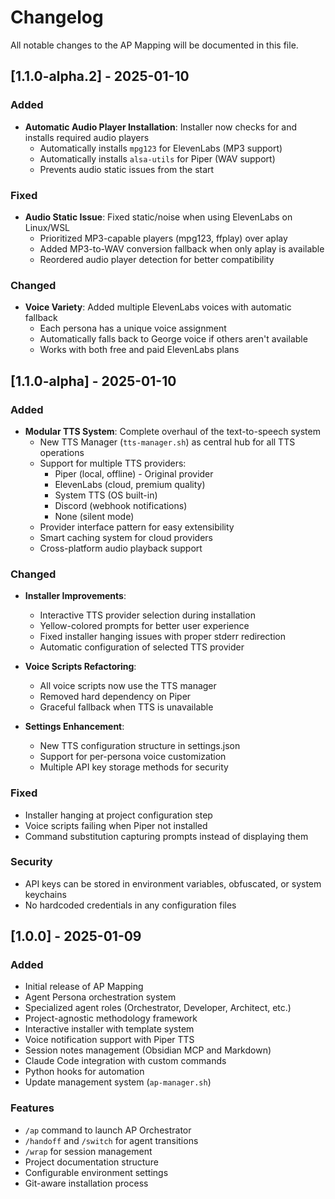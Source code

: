 # Changelog

All notable changes to the AP Mapping will be documented in this file.

## [1.1.0-alpha.2] - 2025-01-10

### Added
- **Automatic Audio Player Installation**: Installer now checks for and installs required audio players
  - Automatically installs `mpg123` for ElevenLabs (MP3 support)
  - Automatically installs `alsa-utils` for Piper (WAV support)
  - Prevents audio static issues from the start

### Fixed
- **Audio Static Issue**: Fixed static/noise when using ElevenLabs on Linux/WSL
  - Prioritized MP3-capable players (mpg123, ffplay) over aplay
  - Added MP3-to-WAV conversion fallback when only aplay is available
  - Reordered audio player detection for better compatibility

### Changed
- **Voice Variety**: Added multiple ElevenLabs voices with automatic fallback
  - Each persona has a unique voice assignment
  - Automatically falls back to George voice if others aren't available
  - Works with both free and paid ElevenLabs plans

## [1.1.0-alpha] - 2025-01-10

### Added
- **Modular TTS System**: Complete overhaul of the text-to-speech system
  - New TTS Manager (`tts-manager.sh`) as central hub for all TTS operations
  - Support for multiple TTS providers:
    - Piper (local, offline) - Original provider
    - ElevenLabs (cloud, premium quality)
    - System TTS (OS built-in)
    - Discord (webhook notifications)
    - None (silent mode)
  - Provider interface pattern for easy extensibility
  - Smart caching system for cloud providers
  - Cross-platform audio playback support

### Changed
- **Installer Improvements**:
  - Interactive TTS provider selection during installation
  - Yellow-colored prompts for better user experience
  - Fixed installer hanging issues with proper stderr redirection
  - Automatic configuration of selected TTS provider
  
- **Voice Scripts Refactoring**:
  - All voice scripts now use the TTS manager
  - Removed hard dependency on Piper
  - Graceful fallback when TTS is unavailable
  
- **Settings Enhancement**:
  - New TTS configuration structure in settings.json
  - Support for per-persona voice customization
  - Multiple API key storage methods for security

### Fixed
- Installer hanging at project configuration step
- Voice scripts failing when Piper not installed
- Command substitution capturing prompts instead of displaying them

### Security
- API keys can be stored in environment variables, obfuscated, or system keychains
- No hardcoded credentials in any configuration files

## [1.0.0] - 2025-01-09

### Added
- Initial release of AP Mapping
- Agent Persona orchestration system
- Specialized agent roles (Orchestrator, Developer, Architect, etc.)
- Project-agnostic methodology framework
- Interactive installer with template system
- Voice notification support with Piper TTS
- Session notes management (Obsidian MCP and Markdown)
- Claude Code integration with custom commands
- Python hooks for automation
- Update management system (`ap-manager.sh`)

### Features
- `/ap` command to launch AP Orchestrator
- `/handoff` and `/switch` for agent transitions
- `/wrap` for session management
- Project documentation structure
- Configurable environment settings
- Git-aware installation process